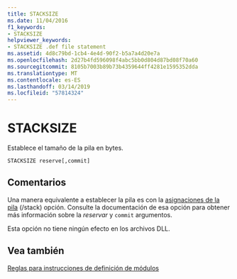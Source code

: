 ```yaml
---
title: STACKSIZE
ms.date: 11/04/2016
f1_keywords:
- STACKSIZE
helpviewer_keywords:
- STACKSIZE .def file statement
ms.assetid: 4d8c79bd-1cb4-4e4d-90f2-b5a7a4d20e7a
ms.openlocfilehash: 2d27b4fd596098f4abc5bb0d804d87bd08f70a60
ms.sourcegitcommit: 8105b7003b89b73b4359644ff4281e1595352dda
ms.translationtype: MT
ms.contentlocale: es-ES
ms.lasthandoff: 03/14/2019
ms.locfileid: "57814324"
---
```

# <a name="stacksize"></a>STACKSIZE

Establece el tamaño de la pila en bytes.

```
STACKSIZE reserve[,commit]
```

## <a name="remarks"></a>Comentarios

Una manera equivalente a establecer la pila es con la [asignaciones de la pila](stack-stack-allocations.md) (/stack) opción. Consulte la documentación de esa opción para obtener más información sobre la *reservar* y `commit` argumentos.

Esta opción no tiene ningún efecto en los archivos DLL.

## <a name="see-also"></a>Vea también

[Reglas para instrucciones de definición de módulos](rules-for-module-definition-statements.md)
